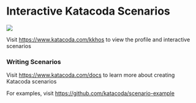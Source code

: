 # Interactive Katacoda Scenarios

[![](http://shields.katacoda.com/katacoda/kkhos/count.svg)](https://www.katacoda.com/kkhos "Get your profile on Katacoda.com")

Visit https://www.katacoda.com/kkhos to view the profile and interactive scenarios

### Writing Scenarios
Visit https://www.katacoda.com/docs to learn more about creating Katacoda scenarios

For examples, visit https://github.com/katacoda/scenario-example
